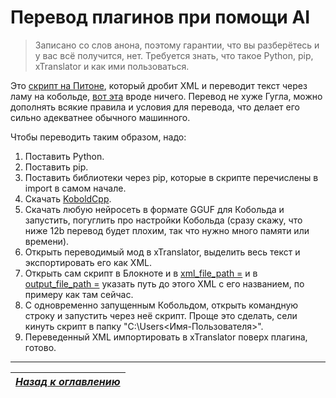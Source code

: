 # Перевод плагинов при помощи AI

> Записано со слов анона, поэтому гарантии, что вы разберётесь и у вас всё получится, нет. Требуется знать, что такое Python, pip, xTranslator и как ими пользоваться.

Это [скрипт на Питоне](../00_Resources/03_Addon_Info/AI_xTranslator.py), который дробит XML и переводит текст через ламу на кобольде, [вот эта](https://huggingface.co/mradermacher/SAINEMO-reMIX-i1-GGUF) вроде ничего. Перевод не хуже Гугла, можно дополнять всякие правила и условия для перевода, что делает его сильно адекватнее обычного машинного.

Чтобы переводить таким образом, надо:
1. Поставить Python.
2. Поставить pip.
3. Поставить библиотеки через pip, которые в скрипте перечислены в import в самом начале.
4. Скачать [KoboldCpp](https://github.com/LostRuins/koboldcpp).
5. Скачать любую нейросеть в формате GGUF для Кобольда и запустить, погуглить про настройки Кобольда (сразу скажу, что ниже 12b перевод будет плохим, так что нужно много памяти или времени).
6. Открыть переводимый мод в xTranslator, выделить весь текст и экспортировать его как XML.
7. Открыть сам скрипт в Блокноте и в [xml_file_path =](../00_Resources/03_Addon_Info/AI_xTranslator.py#L67) и в [output_file_path =](../00_Resources/03_Addon_Info/AI_xTranslator.py#L104) указать путь до этого XML с его названием, по примеру как там сейчас.
8. С одновременно запущенным Кобольдом, открыть командную строку и запустить через неё скрипт. Проще это сделать, сели кинуть скрипт в папку "C:\Users\<Имя-Пользователя>".
9. Переведенный XML импортировать в xTranslator поверх плагина, готово.

------

|[*Назад к оглавлению*](../01_Оглавление.md)|
|:---:|
